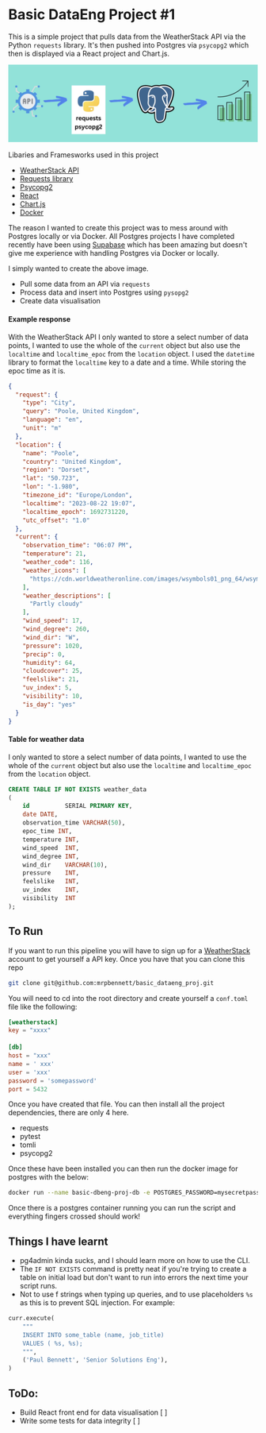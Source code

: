 # Basic DataEng Project #1

This is a simple project that pulls data from the WeatherStack API via the Python `requests` library. It's then pushed
into Postgres via `psycopg2` which then is displayed via a React project and Chart.js.

![dataeng project idea](images/project.png)

Libaries and Framesworks used in this project

- [WeatherStack API](https://weatherstack.com/documentation)
- [Requests library](https://requests.readthedocs.io/en/latest/)
- [Psycopg2](https://www.psycopg.org/docs/)
- [React](https://react.dev/)
- [Chart.js](https://react-chartjs-2.js.org/)
- [Docker](https://www.docker.com/)

The reason I wanted to create this project was to mess around with Postgres locally or via Docker. All Postgres projects I have completed recently have been using [Supabase](https://supabase.com/) which has been amazing but doesn't give me experience with handling Postgres via Docker or locally.

I simply wanted to create the above image.

- Pull some data from an API via `requests`
- Process data and insert into Postgres using `pysopg2`
- Create data visualisation

#### Example response

With the WeatherStack API I only wanted to store a select number of data points, I wanted to use the whole of the `current` object but also use the `localtime` and `localtime_epoc` from the `location` object. I used the `datetime` library to format the `localtime` key to a date and a time. While storing the epoc time as it is.

```json
{
  "request": {
    "type": "City",
    "query": "Poole, United Kingdom",
    "language": "en",
    "unit": "m"
  },
  "location": {
    "name": "Poole",
    "country": "United Kingdom",
    "region": "Dorset",
    "lat": "50.723",
    "lon": "-1.980",
    "timezone_id": "Europe/London",
    "localtime": "2023-08-22 19:07",
    "localtime_epoch": 1692731220,
    "utc_offset": "1.0"
  },
  "current": {
    "observation_time": "06:07 PM",
    "temperature": 21,
    "weather_code": 116,
    "weather_icons": [
      "https://cdn.worldweatheronline.com/images/wsymbols01_png_64/wsymbol_0002_sunny_intervals.png"
    ],
    "weather_descriptions": [
      "Partly cloudy"
    ],
    "wind_speed": 17,
    "wind_degree": 260,
    "wind_dir": "W",
    "pressure": 1020,
    "precip": 0,
    "humidity": 64,
    "cloudcover": 25,
    "feelslike": 21,
    "uv_index": 5,
    "visibility": 10,
    "is_day": "yes"
  }
}
```

#### Table for weather data

I only wanted to store a select number of data points, I wanted to use the whole of the `current` object but also use the `localtime` and `localtime_epoc` from the `location` object.

```sql
CREATE TABLE IF NOT EXISTS weather_data
(
    id          SERIAL PRIMARY KEY,
    date DATE,
    observation_time VARCHAR(50),
    epoc_time INT,
    temperature INT,
    wind_speed  INT,
    wind_degree INT,
    wind_dir    VARCHAR(10),
    pressure    INT,
    feelslike   INT,
    uv_index    INT,
    visibility  INT
);
```

## To Run

If you want to run this pipeline you will have to sign up for a [WeatherStack](https://weatherstack.com/) account to get yourself a API key. Once you have that you can clone this repo

```bash
git clone git@github.com:mrpbennett/basic_dataeng_proj.git
```
You will need to cd into the root directory and create yourself a `conf.toml` file like the following:

```toml
[weatherstack]
key = "xxxx"

[db]
host = "xxx"
name = ' xxx'
user = 'xxx'
password = 'somepassword'
port = 5432
```

Once you have created that file. You can then install all the project dependencies, there are only 4 here.

- requests
- pytest 
- tomli 
- psycopg2

Once these have been installed you can then run the docker image for postgres with the below:

```bash
docker run --name basic-dbeng-proj-db -e POSTGRES_PASSWORD=mysecretpassword -e POSTGRES_PORT=5432 -d -p 5432:5432 postgres
```

Once there is a postgres container running you can run the script and everything fingers crossed should work! 

## Things I have learnt

- pg4admin kinda sucks, and I should learn more on how to use the CLI. 
- The `IF NOT EXISTS` command is pretty neat if you're trying to create a table on initial load but don't want to run into errors the next time your script runs.
- Not to use f strings when typing up queries, and to use placeholders `%s` as this is to prevent SQL injection. For example:

```python
curr.execute(
    """
    INSERT INTO some_table (name, job_title)
    VALUES ( %s, %s);
    """,
    ('Paul Bennett', 'Senior Solutions Eng'),
)

```

## ToDo:

- Build React front end for data visualisation [ ]
- Write some tests for data integrity [ ]
